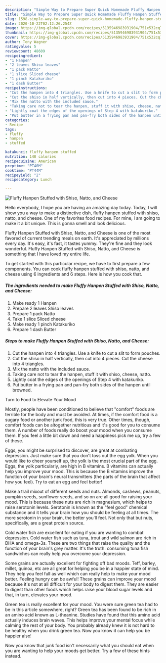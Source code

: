 ```yaml
---
description: "Simple Way to Prepare Super Quick Homemade Fluffy Hanpen Stuffed with Shiso, Natto, and Cheese"
title: "Simple Way to Prepare Super Quick Homemade Fluffy Hanpen Stuffed with Shiso, Natto, and Cheese"
slug: 1598-simple-way-to-prepare-super-quick-homemade-fluffy-hanpen-stuffed-with-shiso-natto-and-cheese
date: 2020-10-22T02:12:26.254Z
image: https://img-global.cpcdn.com/recipes/5135946983931904/751x532cq70/fluffy-hanpen-stuffed-with-shiso-natto-and-cheese-recipe-main-photo.jpg
thumbnail: https://img-global.cpcdn.com/recipes/5135946983931904/751x532cq70/fluffy-hanpen-stuffed-with-shiso-natto-and-cheese-recipe-main-photo.jpg
cover: https://img-global.cpcdn.com/recipes/5135946983931904/751x532cq70/fluffy-hanpen-stuffed-with-shiso-natto-and-cheese-recipe-main-photo.jpg
author: Tony Wagner
ratingvalue: 5
reviewcount: 48609
recipeingredient:
- "1 Hanpen"
- "2 leaves Shiso leaves"
- "1 pack Natto"
- "1 slice Sliced cheese"
- "1 pinch Katakuriko"
- "1 dash Butter"
recipeinstructions:
- "Cut the hanpen into 4 triangles. Use a knife to cut a slit to form pouches."
- "Cut the shiso in half vertically, then cut into 4 pieces. Cut the cheese into 4 triangles."
- "Mix the natto with the included sauce."
- "Taking care not to tear the hanpen, stuff it with shiso, cheese, natto."
- "Lightly coat the edges of the openings of Step 4 with katakuriko."
- "Put butter in a frying pan and pan-fry both sides of the hanpen until browned."
categories:
- Recipe
tags:
- fluffy
- hanpen
- stuffed

katakunci: fluffy hanpen stuffed 
nutrition: 140 calories
recipecuisine: American
preptime: "PT40M"
cooktime: "PT44M"
recipeyield: "2"
recipecategory: Lunch

---
```



![Fluffy Hanpen Stuffed with Shiso, Natto, and Cheese](https://img-global.cpcdn.com/recipes/5135946983931904/751x532cq70/fluffy-hanpen-stuffed-with-shiso-natto-and-cheese-recipe-main-photo.jpg)

Hello everybody, I hope you are having an amazing day today. Today, I will show you a way to make a distinctive dish, fluffy hanpen stuffed with shiso, natto, and cheese. One of my favorites food recipes. For mine, I am going to make it a bit unique. This is gonna smell and look delicious.



Fluffy Hanpen Stuffed with Shiso, Natto, and Cheese is one of the most favored of current trending meals on earth. It's appreciated by millions every day. It's easy, it's fast, it tastes yummy. They're fine and they look wonderful. Fluffy Hanpen Stuffed with Shiso, Natto, and Cheese is something that I have loved my entire life.


To get started with this particular recipe, we have to first prepare a few components. You can cook fluffy hanpen stuffed with shiso, natto, and cheese using 6 ingredients and 6 steps. Here is how you cook that.

<!--inarticleads1-->

##### The ingredients needed to make Fluffy Hanpen Stuffed with Shiso, Natto, and Cheese:

1. Make ready 1 Hanpen
1. Prepare 2 leaves Shiso leaves
1. Prepare 1 pack Natto
1. Take 1 slice Sliced cheese
1. Make ready 1 pinch Katakuriko
1. Prepare 1 dash Butter




<!--inarticleads2-->

##### Steps to make Fluffy Hanpen Stuffed with Shiso, Natto, and Cheese:

1. Cut the hanpen into 4 triangles. Use a knife to cut a slit to form pouches.
1. Cut the shiso in half vertically, then cut into 4 pieces. Cut the cheese into 4 triangles.
1. Mix the natto with the included sauce.
1. Taking care not to tear the hanpen, stuff it with shiso, cheese, natto.
1. Lightly coat the edges of the openings of Step 4 with katakuriko.
1. Put butter in a frying pan and pan-fry both sides of the hanpen until browned.




Turn to Food to Elevate Your Mood


Mostly, people have been conditioned to believe that "comfort" foods are terrible for the body and must be avoided. At times, if the comfort food is a sugary food or another junk food, this is very true. Other times, though, comfort foods can be altogether nutritious and it's good for you to consume them. A number of foods really do boost your mood when you consume them. If you feel a little bit down and need a happiness pick me up, try a few of these.

Eggs, you might be surprised to discover, are great at combating depression. Just make sure that you don't toss out the egg yolk. When you would like to cheer yourself up, the yolk is the most crucial part of the egg. Eggs, the yolk particularly, are high in B vitamins. B vitamins can actually help you improve your mood. This is because the B vitamins improve the function of your brain's neural transmitters (the parts of the brain that affect how you feel). Try to eat an egg and feel better!

Make a trail mixout of different seeds and nuts. Almonds, cashews, peanuts, pumpkin seeds, sunflower seeds, and so on are all good for raising your mood. This is because these nuts are rich in magnesium, which helps to raise serotonin levels. Serotonin is known as the "feel good" chemical substance and it tells your brain how you should be feeling at all times. The more serotonin in your brain, the better you'll feel. Not only that but nuts, specifically, are a great protein source.

Cold water fish are excellent for eating if you are wanting to combat depression. Cold water fish such as tuna, trout and wild salmon are rich in DHA and omega-3s. These are two things that raise the quality and the function of your brain's grey matter. It's the truth: consuming tuna fish sandwiches can really help you overcome your depression. 

Some grains are actually excellent for fighting off bad moods. Teff, barley, millet, quinoa, etc are all great for helping you be in a happier state of mind. They help you feel full as well which can really help to make your mood better. Feeling hungry can be awful! These grains can improve your mood because it's not at all difficult for your body to digest them. They are easier to digest than other foods which helps raise your blood sugar levels and that, in turn, elevates your mood.

Green tea is really excellent for your mood. You were sure green tea had to be in this article somewhere, right? Green tea has been found to be rich in an amino acid known as L-theanine. Studies have found that this amino acid actually induces brain waves. This helps improve your mental focus while calming the rest of your body. You probably already knew it is not hard to be healthy when you drink green tea. Now you know it can help you be happier also!

Now you know that junk food isn't necessarily what you should eat when you are wanting to help your moods get better. Try  a few  of  these  hints  instead.

